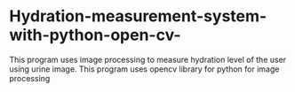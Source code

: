 # Hydration-measurement-system-with-python-open-cv-
This program uses image processing to measure hydration level of the user using  urine image. This program uses opencv library for python for image processing
